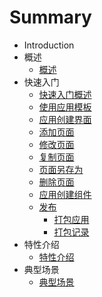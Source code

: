# Summary

* Introduction
* 概述
   * [概述](gai_shu.md)
* 快速入门
   * [快速入门概述](kuai_su_ru_men_gai_shu.md)
   * [使用应用模板](chapter2_section1.md)
   * [应用创建界面](chapter2_section2.md)
   * [添加页面](chapter2_section3.md)
   * [修改页面](chapter2_section4.md)
   * [复制页面](chapter2_section5.md)
   * [页面另存为](chapter2_section6.md)
   * [删除页面](chapter2_section7.md)
   * [应用创建组件](chapter2_section8.md)
   * [发布](chapter2_section9.md)
       * [打包应用](chapter2_section10.md)
       * [打包记录](chapter2_section11.md)
* 特性介绍
   * [特性介绍](te_xing_jie_shao.md)
* 典型场景
   * [典型场景](dian_xing_chang_jing.md)

